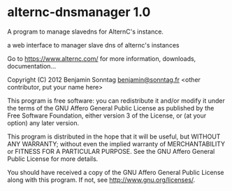 alternc-dnsmanager 1.0
======================

A program to manage slavedns for AlternC's instance.

a web interface to manager slave dns of alternc's instances

Go to https://www.alternc.com/ for more information, downloads, documentation...

Copyright (C) 2012 Benjamin Sonntag <benjamin@sonntag.fr>
<other contributor, put your name here>

This program is free software: you can redistribute it and/or modify
it under the terms of the GNU Affero General Public License as published by
the Free Software Foundation, either version 3 of the License, or
(at your option) any later version.

This program is distributed in the hope that it will be useful,
but WITHOUT ANY WARRANTY; without even the implied warranty of
MERCHANTABILITY or FITNESS FOR A PARTICULAR PURPOSE.  See the
GNU Affero General Public License for more details.

You should have received a copy of the GNU Affero General Public License
along with this program.  If not, see <http://www.gnu.org/licenses/>.

